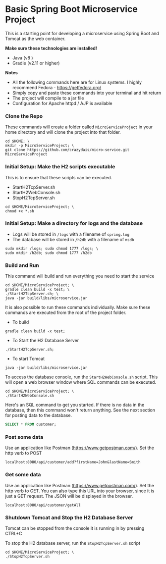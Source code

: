 # Basic Spring Boot Microservice Project

This is a starting point for developing a microservice using Spring Boot and Tomcat as the web container.

**Make sure these technologies are installed!**
  - Java    (v8 )
  - Gradle 	(v2.11 or higher)

**Notes**
  - All the following commands here are for Linux systems.  I highly recommend Fedora - https://getfedora.org/
  - Simply copy and paste these commands into your terminal and hit return
  - The project will compile to a jar file
  - Configuration for Apache httpd / AJP is available


### Clone the Repo

These commands will create a folder called `MicroServiceProject` in your home directory and will clone the project into that folder.

```
cd $HOME; \
mkdir -p MicroServiceProject; \
git clone https://github.com/crazydais/micro-service.git MicroServiceProject
```

### Initial Setup: Make the H2 scripts executable
This is to ensure that these scripts can be executed.
- StartH2TcpServer.sh
- StartH2WebConsole.sh
- StopH2TcpServer.sh
```
cd $HOME/MicroServiceProject; \
chmod +x *.sh
```

### Initial Setup: Make a directory for logs and the database
- Logs will be stored in `/logs` with a filename of `spring.log`
- The database will be stored in `/h2db` with a filename of `msdb`
```
sudo mkdir /logs; sudo chmod 1777 /logs; \
sudo mkdir /h2db; sudo chmod 1777 /h2db
```

### Build and Run
This command will build and run everything you need to start the service
```
cd $HOME/MicroServiceProject; \
gradle clean build -x test; \
./StartH2TcpServer.sh; \
java -jar build/libs/microservice.jar
```

It is also possible to run these commands individually.  Make sure these commands are executed from the root of the project folder.
- To build
```
gradle clean build -x test;
```

- To Start the H2 Database Server
```
./StartH2TcpServer.sh;
```

- To start Tomcat
```
java -jar build/libs/microservice.jar 
```

To access the database console, run the `StartH2WebConsole.sh` script.  This will open a web browser window where SQL commands can be executed.
```
cd $HOME/MicroServiceProject; \
./StartH2WebConsole.sh
```
Here's an SQL command to get you started.  If there is no data in the database, then this command won't return anything. See the next section for posting data to the database.
```sql
SELECT * FROM customer;
```

### Post some data

Use an application like Postman (https://www.getpostman.com/).  Set the http verb to POST
```
localhost:8080/api/customer/add?firstName=John&lastName=Smith
```

### Get some data
Use an application like Postman (https://www.getpostman.com/).  Set the http verb to GET.
You can also type this URL into your browser, since it is just a GET request. The JSON will be displayed in the browser.
```
localhost:8080/api/customer/getAll
```


### Shutdown Tomcat and Stop the H2 Database Server
Tomcat can be stopped from the console it is running in by pressing CTRL+C

To stop the H2 database server, run the `StopH2TcpServer.sh` script
```
cd $HOME/MicroServiceProject; \
./StopH2TcpServer.sh
```